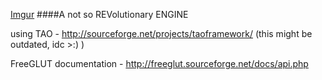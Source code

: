 [Imgur](http://i.imgur.com/x91vgSu.png)
####A not so REVolutionary ENGINE


using TAO - http://sourceforge.net/projects/taoframework/ (this might be outdated, idc >:)   )

FreeGLUT documentation - http://freeglut.sourceforge.net/docs/api.php
